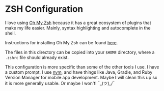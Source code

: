 # ZSH Configuration

I love using [Oh My Zsh](https://ohmyz.sh/) because it has a great ecosystem of plugins that make my life easier. Mainly, syntax highlighting and autocomplete in the shell.

Instructions for installing Oh My Zsh can be found [here](https://github.com/ohmyzsh/ohmyzsh#basic-installation).

The files in this directory can be copied into your `$HOME` directory, where a `.zshrc` file should already exist. 

This configuration is more specific than some of the other tools I use. I have a custom prompt, I use [nvm](https://github.com/nvm-sh/nvm), and have things like Java, Gradle, and Ruby Version Manager for mobile app development. Maybe I will clean this up so it is more generally usable. Or maybe I won't! ¯\_(ツ)_/¯

